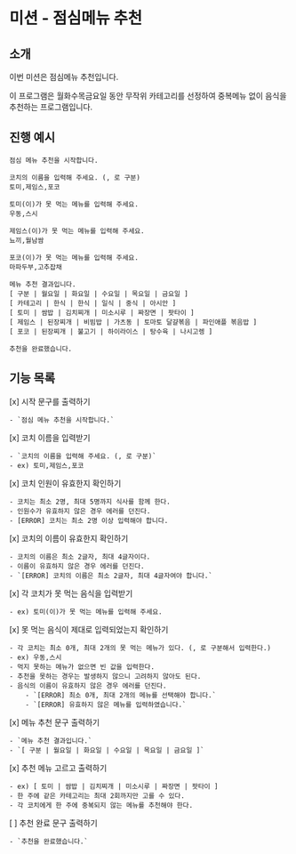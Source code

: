 # 미션 - 점심메뉴 추천

## 소개

이번 미션은 점심메뉴 추천입니다.

이 프로그램은 월화수목금요일 동안 무작위 카테고리를 선정하여 중복메뉴 없이 음식을 추천하는 프로그램입니다.

## 진행 예시

```
점심 메뉴 추천을 시작합니다.

코치의 이름을 입력해 주세요. (, 로 구분)
토미,제임스,포코

토미(이)가 못 먹는 메뉴를 입력해 주세요.
우동,스시

제임스(이)가 못 먹는 메뉴를 입력해 주세요.
뇨끼,월남쌈

포코(이)가 못 먹는 메뉴를 입력해 주세요.
마파두부,고추잡채

메뉴 추천 결과입니다.
[ 구분 | 월요일 | 화요일 | 수요일 | 목요일 | 금요일 ]
[ 카테고리 | 한식 | 한식 | 일식 | 중식 | 아시안 ]
[ 토미 | 쌈밥 | 김치찌개 | 미소시루 | 짜장면 | 팟타이 ]
[ 제임스 | 된장찌개 | 비빔밥 | 가츠동 | 토마토 달걀볶음 | 파인애플 볶음밥 ]
[ 포코 | 된장찌개 | 불고기 | 하이라이스 | 탕수육 | 나시고렝 ]

추천을 완료했습니다.
```
## 기능 목록

[x] 시작 문구를 출력하기

    - `점심 메뉴 추천을 시작합니다.`

[x] 코치 이름을 입력받기

    - `코치의 이름을 입력해 주세요. (, 로 구분)`
    - ex) 토미,제임스,포코

[x] 코치 인원이 유효한지 확인하기

    - 코치는 최소 2명, 최대 5명까지 식사를 함께 한다.
    - 인원수가 유효하지 않은 경우 에러를 던진다.
    - [ERROR] 코치는 최소 2명 이상 입력해야 합니다.

[x] 코치의 이름이 유효한지 확인하기

    - 코치의 이름은 최소 2글자, 최대 4글자이다.
    - 이름이 유효하지 않은 경우 에러를 던진다.
    - `[ERROR] 코치의 이름은 최소 2글자, 최대 4글자여야 합니다.`

[x] 각 코치가 못 먹는 음식을 입력받기

    - ex) 토미(이)가 못 먹는 메뉴를 입력해 주세요.

[x] 못 먹는 음식이 제대로 입력되었는지 확인하기

    - 각 코치는 최소 0개, 최대 2개의 못 먹는 메뉴가 있다. (, 로 구분해서 입력한다.)
    - ex) 우동,스시
    - 먹지 못하는 메뉴가 없으면 빈 값을 입력한다.
    - 추천을 못하는 경우는 발생하지 않으니 고려하지 않아도 된다.
    - 음식의 이름이 유효하지 않은 경우 에러를 던진다.
        - `[ERROR] 최소 0개, 최대 2개의 메뉴를 선택해야 합니다.`
        - `[ERROR] 유효하지 않은 메뉴를 입력하였습니다.`

[x] 메뉴 추천 문구 출력하기

    - `메뉴 추천 결과입니다.`
    - `[ 구분 | 월요일 | 화요일 | 수요일 | 목요일 | 금요일 ]`

[x] 추천 메뉴 고르고 출력하기

    - ex) [ 토미 | 쌈밥 | 김치찌개 | 미소시루 | 짜장면 | 팟타이 ]
    - 한 주에 같은 카테고리는 최대 2회까지만 고를 수 있다.
    - 각 코치에게 한 주에 중복되지 않는 메뉴를 추천해야 한다.

[ ] 추천 완료 문구 출력하기

    - `추천을 완료했습니다.`  
